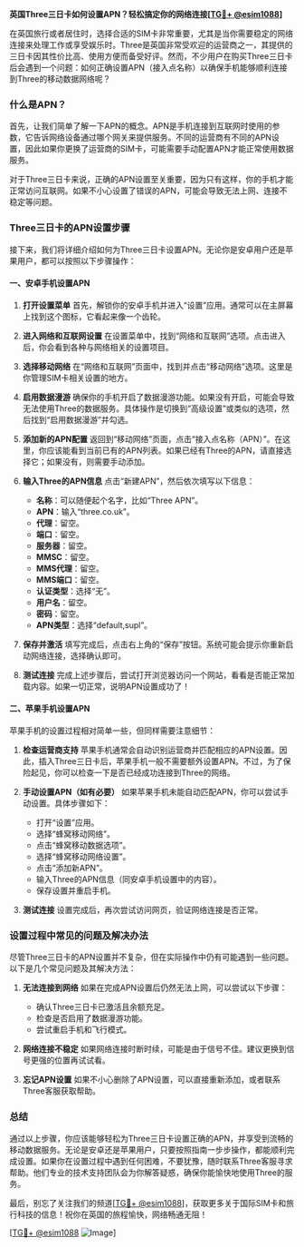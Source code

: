 **英国Three三日卡如何设置APN？轻松搞定你的网络连接[[TG💪+ @esim1088](https://t.me/s/esim1088)]**

在英国旅行或者居住时，选择合适的SIM卡非常重要，尤其是当你需要稳定的网络连接来处理工作或享受娱乐时。Three是英国非常受欢迎的运营商之一，其提供的三日卡因其性价比高、使用方便而备受好评。然而，不少用户在购买Three三日卡后会遇到一个问题：如何正确设置APN（接入点名称）以确保手机能够顺利连接到Three的移动数据网络呢？

### 什么是APN？

首先，让我们简单了解一下APN的概念。APN是手机连接到互联网时使用的参数，它告诉网络设备通过哪个网关来提供服务。不同的运营商有不同的APN设置，因此如果你更换了运营商的SIM卡，可能需要手动配置APN才能正常使用数据服务。

对于Three三日卡来说，正确的APN设置至关重要，因为只有这样，你的手机才能正常访问互联网。如果不小心设置了错误的APN，可能会导致无法上网、连接不稳定等问题。

### Three三日卡的APN设置步骤

接下来，我们将详细介绍如何为Three三日卡设置APN。无论你是安卓用户还是苹果用户，都可以按照以下步骤操作：

#### **一、安卓手机设置APN**

1. **打开设置菜单**
   首先，解锁你的安卓手机并进入“设置”应用。通常可以在主屏幕上找到这个图标，它看起来像一个齿轮。

2. **进入网络和互联网设置**
   在设置菜单中，找到“网络和互联网”选项。点击进入后，你会看到各种与网络相关的设置项目。

3. **选择移动网络**
   在“网络和互联网”页面中，找到并点击“移动网络”选项。这里是你管理SIM卡相关设置的地方。

4. **启用数据漫游**
   确保你的手机开启了数据漫游功能。如果没有开启，可能会导致无法使用Three的数据服务。具体操作是切换到“高级设置”或类似的选项，然后找到“启用数据漫游”并勾选。

5. **添加新的APN配置**
   返回到“移动网络”页面，点击“接入点名称（APN）”。在这里，你应该能看到当前已有的APN列表。如果已经有Three的APN，请直接选择它；如果没有，则需要手动添加。

6. **输入Three的APN信息**
   点击“新建APN”，然后依次填写以下信息：
   - **名称**：可以随便起个名字，比如“Three APN”。
   - **APN**：输入“three.co.uk”。
   - **代理**：留空。
   - **端口**：留空。
   - **服务器**：留空。
   - **MMSC**：留空。
   - **MMS代理**：留空。
   - **MMS端口**：留空。
   - **认证类型**：选择“无”。
   - **用户名**：留空。
   - **密码**：留空。
   - **APN类型**：选择“default,supl”。

7. **保存并激活**
   填写完成后，点击右上角的“保存”按钮。系统可能会提示你重新启动网络连接，选择确认即可。

8. **测试连接**
   完成上述步骤后，尝试打开浏览器访问一个网站，看看是否能正常加载内容。如果一切正常，说明APN设置成功了！

#### **二、苹果手机设置APN**

苹果手机的设置过程相对简单一些，但同样需要注意细节：

1. **检查运营商支持**
   苹果手机通常会自动识别运营商并匹配相应的APN设置。因此，插入Three三日卡后，苹果手机一般不需要额外设置APN。不过，为了保险起见，你可以检查一下是否已经成功连接到Three的网络。

2. **手动设置APN（如有必要）**
   如果苹果手机未能自动匹配APN，你可以尝试手动设置。具体步骤如下：
   - 打开“设置”应用。
   - 选择“蜂窝移动网络”。
   - 点击“蜂窝移动数据选项”。
   - 选择“蜂窝移动网络设置”。
   - 点击“添加新APN”。
   - 输入Three的APN信息（同安卓手机设置中的内容）。
   - 保存设置并重启手机。

3. **测试连接**
   设置完成后，再次尝试访问网页，验证网络连接是否正常。

### 设置过程中常见的问题及解决办法

尽管Three三日卡的APN设置并不复杂，但在实际操作中仍有可能遇到一些问题。以下是几个常见问题及其解决方法：

1. **无法连接到网络**
   如果在完成APN设置后仍然无法上网，可以尝试以下步骤：
   - 确认Three三日卡已激活且余额充足。
   - 检查是否启用了数据漫游功能。
   - 尝试重启手机和飞行模式。

2. **网络连接不稳定**
   如果网络连接时断时续，可能是由于信号不佳。建议更换到信号更强的位置再试试看。

3. **忘记APN设置**
   如果不小心删除了APN设置，可以直接重新添加，或者联系Three客服获取帮助。

### 总结

通过以上步骤，你应该能够轻松为Three三日卡设置正确的APN，并享受到流畅的移动数据服务。无论是安卓还是苹果用户，只要按照指南一步步操作，都能顺利完成设置。如果你在设置过程中遇到任何困难，不要犹豫，随时联系Three客服寻求帮助。他们专业的技术支持团队会为你解答疑惑，确保你能愉快地使用Three的服务。

最后，别忘了关注我们的频道[[TG💪+ @esim1088](https://t.me/s/esim1088)]，获取更多关于国际SIM卡和旅行科技的信息！祝你在英国的旅程愉快，网络畅通无阻！

[[TG💪+ @esim1088](https://t.me/s/esim1088) ![Image](https://i.postimg.cc/4NQfJmqS/Snipaste-2025-05-13-00-14-12.png)]